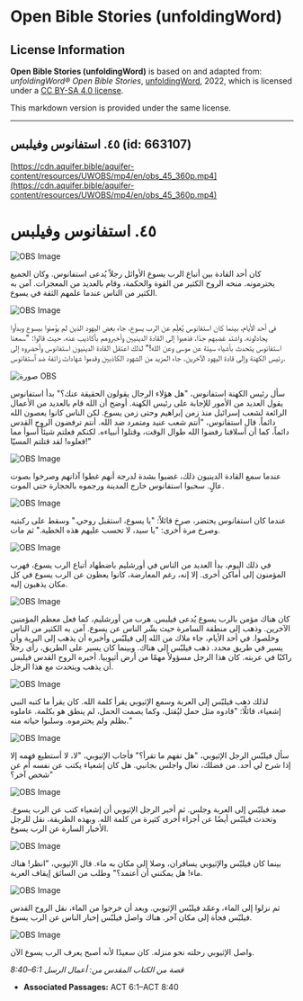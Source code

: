 # Open Bible Stories (unfoldingWord)

## License Information

**Open Bible Stories (unfoldingWord)** is based on and adapted from: _unfoldingWord® Open Bible Stories_, [unfoldingWord](https://unfoldingword.org/utw), 2022, which is licensed under a [CC BY-SA 4.0 license](https://creativecommons.org/licenses/by-sa/4.0/legalcode.en).

This markdown version is provided under the same license.



--------------------------------

## ٤٥. استفانوس وفيلبس (id: 663107)

[https://cdn.aquifer.bible/aquifer-content/resources/UWOBS/mp4/en/obs_45_360p.mp4](https://cdn.aquifer.bible/aquifer-content/resources/UWOBS/mp4/en/obs_45_360p.mp4)

٤٥. استفانوس وفيلبس
===================

![OBS Image](https://cdn.aquifer.bible/aquifer-content/resources/UWOBS/jpg/360px/obs-en-45-01.jpg)

كان أحد القادة بين أتباع الرب يسوع الأوائل رجلاً يُدعى استفانوس. وكان الجميع يحترمونه. منحه الروح الكثير من القوة والحكمة، وقام بالعديد من المعجزات. آمن به الكثير من الناس عندما علمهم الثقة في يسوع.

![OBS Image](https://cdn.aquifer.bible/aquifer-content/resources/UWOBS/jpg/360px/obs-en-45-02.jpg)

في أحد الأيام، بينما كان استفانوس يُعلِّم عن الرب يسوع، جاء بعض اليهود الذين لم يؤمنوا بيسوع وبدأوا يجادلونه. واشتد غضبهم جدًا، فذهبوا إلى القادة الدينيين وأخبروهم بأكاذيب عنه. حيث قالوا: "سمعنا استفانوس يتحدث بأشياء سيئة عن موسى وعن الله!" لذلك اعتقل القادة الدينيون استفانوس وأحضروه إلى رئيس الكهنة وإلى قادة اليهود الآخرين. جاء المزيد من الشهود الكاذبين وقدموا شهادات زائفة ضد ٱستفانوس.

![صورة OBS](https://cdn.aquifer.bible/aquifer-content/resources/UWOBS/jpg/360px/obs-en-45-03.jpg)

سأل رئيس الكهنة استفانوس، "هل هؤلاء الرجال يقولون الحقيقة عنك؟" بدأ استفانوس يقول العديد من الأمور للإجابة على رئيس الكهنة. أوضح أن الله قام بالعديد من الأعمال الرائعة لشعب إسرائيل منذ زمن إبراهيم وحتى زمن يسوع. لكن الناس كانوا يعصون الله دائماً. قال استفانوس، "أنتم شعب عنيد ومتمرد ضد الله. أنتم ترفضون الروح القدس دائماً، كما أن أسلافنا رفضوا الله طوال الوقت، وقتلوا أنبياءه. لكنكم فعلتم شيئاً أسوأ مما فعلوه! لقد قتلتم المسيّا!"

![OBS Image](https://cdn.aquifer.bible/aquifer-content/resources/UWOBS/jpg/360px/obs-en-45-04.jpg)

عندما سمع القادة الدينيون ذلك، غضبوا بشدة لدرجة أنهم غطوا آذانهم وصرخوا بصوت عالٍ. سحبوا استفانوس خارج المدينة ورجموه بالحجارة حتى الموت.

![OBS Image](https://cdn.aquifer.bible/aquifer-content/resources/UWOBS/jpg/360px/obs-en-45-05.jpg)

عندما كان استفانوس يحتضر، صرخ قائلاً: "يا يسوع، استقبل روحي." وسقط على ركبتيه وصرخ مرة أخرى: "يا سيد، لا تحسب عليهم هذه الخطية." ثم مات.

![OBS Image](https://cdn.aquifer.bible/aquifer-content/resources/UWOBS/jpg/360px/obs-en-45-06.jpg)

في ذلك اليوم، بدأ العديد من الناس في أورشليم باضطهاد أتباع الرب يسوع، فهرب المؤمنون إلى أماكن أخرى. إلا إنه، رغم المعارضة، كانوا يعظون عن الرب يسوع في كل مكان يذهبون إليه.

![OBS Image](https://cdn.aquifer.bible/aquifer-content/resources/UWOBS/jpg/360px/obs-en-45-07.jpg)

كان هناك مؤمن بالرب يسوع يُدعى فيلبس. هرب من أورشليم، كما فعل معظم المؤمنين الآخرين. وذهب إلى منطقة السامرة حيث بشّر الناس عن يسوع. آمن به الكثير من الناس وخلصوا. في أحد الأيام، جاء ملاك من الله إلى فيلبّس وأخبره أن يذهب إلى البرية وأن يسير في طريق محدد. ذهب فيلبّس إلى هناك. وبينما كان يسير على الطريق، رأى رجلاً راكبًا في عربته. كان هذا الرجل مسؤولاً مهمًا من أرض أثيوبيا. أخبره الروح القدس فيلبس أن يذهب ويتحدث مع هذا الرجل.

![OBS Image](https://cdn.aquifer.bible/aquifer-content/resources/UWOBS/jpg/360px/obs-en-45-08.jpg)

لذلك ذهب فيلبّس إلى العربة وسمع الإثيوبي يقرأ كلمة الله. كان يقرأ ما كتبه النبي إشعياء، قائلًا: "قادوه مثل حمل ليُقتل، وكما يصمت الحمل، لم ينطق هو بكلمة. عاملوه بظلم ولم يحترموه. وسلبوا حياته منه."

![OBS Image](https://cdn.aquifer.bible/aquifer-content/resources/UWOBS/jpg/360px/obs-en-45-09.jpg)

سأل فيلبّس الرجل الإثيوبي، "هل تفهم ما تقرأ؟" فأجاب الإثيوبي، "لا، لا أستطيع فهمه إلا إذا شرح لي أحد. من فضلك، تعال واجلس بجانبي. هل كان إشعياء يكتب عن نفسه أم عن شخص آخر؟"

![OBS Image](https://cdn.aquifer.bible/aquifer-content/resources/UWOBS/jpg/360px/obs-en-45-10.jpg)

صعد فيلبّس إلى العربة وجلس. ثم أخبر الرجل الإثيوبي أن إشعياء كتب عن الرب يسوع. وتحدث فيلبّس أيضًا عن أجزاء أخرى كثيرة من كلمة الله. وبهذه الطريقة، نقل للرجل الأخبار السارة عن الرب يسوع.

![OBS Image](https://cdn.aquifer.bible/aquifer-content/resources/UWOBS/jpg/360px/obs-en-45-11.jpg)

بينما كان فيلبّس والإثيوبي يسافران، وصلا إلى مكان به ماء. قال الإثيوبي، "انظر! هناك ماء! هل يمكنني أن أعتمد؟" وطلب من السائق إيقاف العربة.

![OBS Image](https://cdn.aquifer.bible/aquifer-content/resources/UWOBS/jpg/360px/obs-en-45-12.jpg)

ثم نزلوا إلى الماء، وعمّد فيلبّس الإثيوبي. وبعد أن خرجوا من الماء، نقل الروح القدس فيلبّس فجأة إلى مكان آخر. هناك واصل فيلبّس إخبار الناس عن الرب يسوع.

![OBS Image](https://cdn.aquifer.bible/aquifer-content/resources/UWOBS/jpg/360px/obs-en-45-13.jpg)

واصل الإثيوبي رحلته نحو منزله. كان سعيدًا لأنه أصبح يعرف الرب يسوع الآن.

*قصة من الكتاب المقدس من: أعمال الرسل 6:1–8:40*

* **Associated Passages:** ACT 6:1–ACT 8:40

